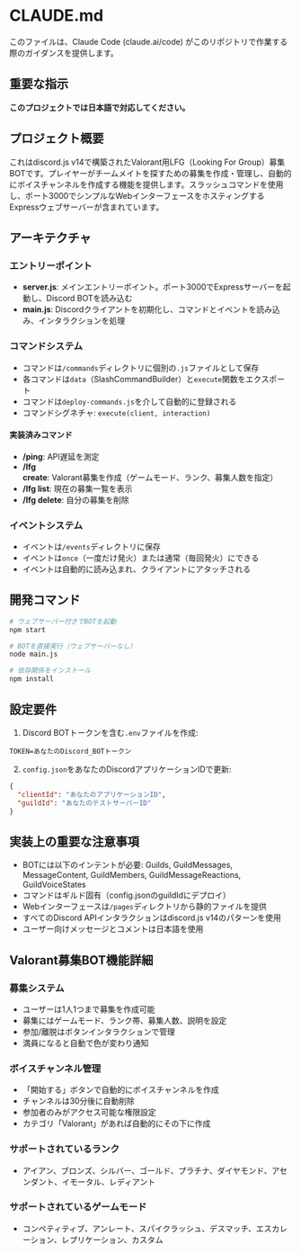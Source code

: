 # CLAUDE.md

このファイルは、Claude Code (claude.ai/code) がこのリポジトリで作業する際のガイダンスを提供します。

## 重要な指示
**このプロジェクトでは日本語で対応してください。**

## プロジェクト概要

これはdiscord.js v14で構築されたValorant用LFG（Looking For Group）募集BOTです。プレイヤーがチームメイトを探すための募集を作成・管理し、自動的にボイスチャンネルを作成する機能を提供します。スラッシュコマンドを使用し、ポート3000でシンプルなWebインターフェースをホスティングするExpressウェブサーバーが含まれています。

## アーキテクチャ

### エントリーポイント
- **server.js**: メインエントリーポイント。ポート3000でExpressサーバーを起動し、Discord BOTを読み込む
- **main.js**: Discordクライアントを初期化し、コマンドとイベントを読み込み、インタラクションを処理

### コマンドシステム
- コマンドは`/commands`ディレクトリに個別の`.js`ファイルとして保存
- 各コマンドは`data`（SlashCommandBuilder）と`execute`関数をエクスポート
- コマンドは`deploy-commands.js`を介して自動的に登録される
- コマンドシグネチャ: `execute(client, interaction)`

#### 実装済みコマンド
- **/ping**: API遅延を測定
- **/lfg create**: Valorant募集を作成（ゲームモード、ランク、募集人数を指定）
- **/lfg list**: 現在の募集一覧を表示
- **/lfg delete**: 自分の募集を削除

### イベントシステム
- イベントは`/events`ディレクトリに保存
- イベントは`once`（一度だけ発火）または通常（毎回発火）にできる
- イベントは自動的に読み込まれ、クライアントにアタッチされる

## 開発コマンド

```bash
# ウェブサーバー付きでBOTを起動
npm start

# BOTを直接実行（ウェブサーバーなし）
node main.js

# 依存関係をインストール
npm install
```

## 設定要件

1. Discord BOTトークンを含む`.env`ファイルを作成:
```
TOKEN=あなたのDiscord_BOTトークン
```

2. `config.json`をあなたのDiscordアプリケーションIDで更新:
```json
{
  "clientId": "あなたのアプリケーションID",
  "guildId": "あなたのテストサーバーID"
}
```

## 実装上の重要な注意事項

- BOTには以下のインテントが必要: Guilds, GuildMessages, MessageContent, GuildMembers, GuildMessageReactions, GuildVoiceStates
- コマンドはギルド固有（config.jsonのguildIdにデプロイ）
- Webインターフェースは`/pages`ディレクトリから静的ファイルを提供
- すべてのDiscord APIインタラクションはdiscord.js v14のパターンを使用
- ユーザー向けメッセージとコメントは日本語を使用

## Valorant募集BOT機能詳細

### 募集システム
- ユーザーは1人1つまで募集を作成可能
- 募集にはゲームモード、ランク帯、募集人数、説明を設定
- 参加/離脱はボタンインタラクションで管理
- 満員になると自動で色が変わり通知

### ボイスチャンネル管理
- 「開始する」ボタンで自動的にボイスチャンネルを作成
- チャンネルは30分後に自動削除
- 参加者のみがアクセス可能な権限設定
- カテゴリ「Valorant」があれば自動的にその下に作成

### サポートされているランク
- アイアン、ブロンズ、シルバー、ゴールド、プラチナ、ダイヤモンド、アセンダント、イモータル、レディアント

### サポートされているゲームモード
- コンペティティブ、アンレート、スパイクラッシュ、デスマッチ、エスカレーション、レプリケーション、カスタム